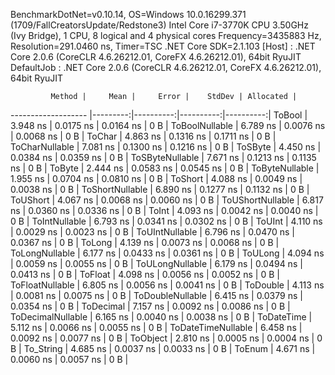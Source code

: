 
BenchmarkDotNet=v0.10.14, OS=Windows 10.0.16299.371 (1709/FallCreatorsUpdate/Redstone3)
Intel Core i7-3770K CPU 3.50GHz (Ivy Bridge), 1 CPU, 8 logical and 4 physical cores
Frequency=3435883 Hz, Resolution=291.0460 ns, Timer=TSC
.NET Core SDK=2.1.103
  [Host]     : .NET Core 2.0.6 (CoreCLR 4.6.26212.01, CoreFX 4.6.26212.01), 64bit RyuJIT
  DefaultJob : .NET Core 2.0.6 (CoreCLR 4.6.26212.01, CoreFX 4.6.26212.01), 64bit RyuJIT


             Method |     Mean |     Error |    StdDev | Allocated |
------------------- |---------:|----------:|----------:|----------:|
             ToBool | 3.948 ns | 0.0175 ns | 0.0164 ns |       0 B |
     ToBoolNullable | 6.789 ns | 0.0076 ns | 0.0068 ns |       0 B |
             ToChar | 4.863 ns | 0.1316 ns | 0.1711 ns |       0 B |
     ToCharNullable | 7.081 ns | 0.1300 ns | 0.1216 ns |       0 B |
            ToSByte | 4.450 ns | 0.0384 ns | 0.0359 ns |       0 B |
    ToSByteNullable | 7.671 ns | 0.1213 ns | 0.1135 ns |       0 B |
             ToByte | 2.444 ns | 0.0583 ns | 0.0545 ns |       0 B |
     ToByteNullable | 1.955 ns | 0.0704 ns | 0.0810 ns |       0 B |
            ToShort | 4.088 ns | 0.0049 ns | 0.0038 ns |       0 B |
    ToShortNullable | 6.890 ns | 0.1277 ns | 0.1132 ns |       0 B |
           ToUShort | 4.067 ns | 0.0068 ns | 0.0060 ns |       0 B |
   ToUShortNullable | 6.817 ns | 0.0360 ns | 0.0336 ns |       0 B |
              ToInt | 4.093 ns | 0.0042 ns | 0.0040 ns |       0 B |
      ToIntNullable | 6.793 ns | 0.0341 ns | 0.0302 ns |       0 B |
             ToUInt | 4.110 ns | 0.0029 ns | 0.0023 ns |       0 B |
     ToUIntNullable | 6.796 ns | 0.0470 ns | 0.0367 ns |       0 B |
             ToLong | 4.139 ns | 0.0073 ns | 0.0068 ns |       0 B |
     ToLongNullable | 6.177 ns | 0.0433 ns | 0.0361 ns |       0 B |
            ToULong | 4.094 ns | 0.0059 ns | 0.0055 ns |       0 B |
    ToULongNullable | 6.179 ns | 0.0494 ns | 0.0413 ns |       0 B |
            ToFloat | 4.098 ns | 0.0056 ns | 0.0052 ns |       0 B |
    ToFloatNullable | 6.805 ns | 0.0056 ns | 0.0041 ns |       0 B |
           ToDouble | 4.113 ns | 0.0081 ns | 0.0075 ns |       0 B |
   ToDoubleNullable | 6.415 ns | 0.0379 ns | 0.0354 ns |       0 B |
          ToDecimal | 7.157 ns | 0.0092 ns | 0.0086 ns |       0 B |
  ToDecimalNullable | 6.165 ns | 0.0040 ns | 0.0038 ns |       0 B |
         ToDateTime | 5.112 ns | 0.0066 ns | 0.0055 ns |       0 B |
 ToDateTimeNullable | 6.458 ns | 0.0092 ns | 0.0077 ns |       0 B |
           ToObject | 2.810 ns | 0.0005 ns | 0.0004 ns |       0 B |
          To_String | 4.685 ns | 0.0037 ns | 0.0033 ns |       0 B |
             ToEnum | 4.671 ns | 0.0060 ns | 0.0057 ns |       0 B |
